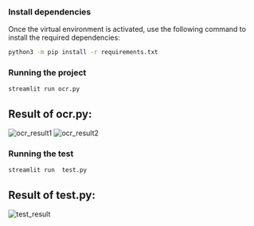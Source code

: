 ### Install dependencies
Once the virtual environment is activated, use the following command to install the required dependencies:

```bash
python3 -m pip install -r requirements.txt
```

### Running the project
```bash
streamlit run ocr.py
```
## Result of ocr.py:

![ocr_result1](https://github.com/mariemfekih/OCR/assets/110406147/42116fa7-c36a-40b8-9a8d-5e0bd2285919)
![ocr_result2](https://github.com/mariemfekih/OCR/assets/110406147/ea6500b3-ce6e-493c-8b33-79acf3221816)

### Running the test
```bash
streamlit run  test.py
```
## Result of test.py:

![test_result](https://github.com/mariemfekih/OCR/assets/110406147/006634d5-c6bd-46d3-9908-3f9130d54369)
